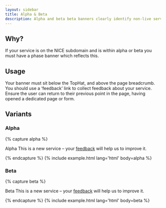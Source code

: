 ```yaml
---
layout: sidebar
title: Alpha & Beta
description: Alpha and beta beta banners clearly identify non-live services
---
```


## Why?
If your service is on the NICE subdomain and is within alpha or beta you must have a phase banner which reflects this.

## Usage
Your banner must sit below the TopHat, and above the page breadcrumb. You should use a ‘feedback’ link to collect feedback about your service. Ensure the user can return to their previous point in the page, having opened a dedicated page or form.

## Variants

### Alpha

{% capture alpha %}
<p class="phase-banner">
    <span class="phase-banner__tag">
        <span class="tag tag--impact tag--alpha">Alpha</span>
    </span>
    <span class="phase-banner__label">
       This is a new service – your <a href="#">feedback</a> will help us to improve it.
    </span>
</p>
{% endcapture %}
{% include example.html lang='html' body=alpha %}

### Beta

{% capture beta %}
<p class="phase-banner">
    <span class="phase-banner__tag">
        <span class="tag tag--impact tag--beta">Beta</span>
    </span>
    <span class="phase-banner__label">
       This is a new service – your <a href="#">feedback</a> will help us to improve it.
    </span>
</p>
{% endcapture %}
{% include example.html lang='html' body=beta %}

